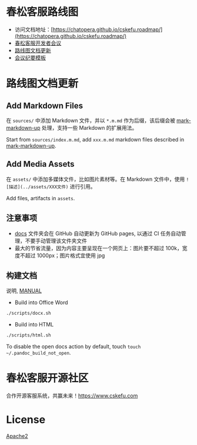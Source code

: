# 春松客服路线图

* 访问文档地址：[https://chatopera.github.io/cskefu.roadmap/](https://chatopera.github.io/cskefu.roadmap/)
* [春松客服开发者会议](https://chatopera.github.io/cskefu.roadmap/#春松客服开发者会议)
* [路线图文档更新](https://chatopera.github.io/cskefu.roadmap/#路线图文档更新)
* [会议纪要模板](https://chatopera.github.io/cskefu.roadmap/#会议纪要模板)

# 路线图文档更新

## Add Markdown Files

在 `sources/` 中添加 Markdown 文件，并以 `*.m.md` 作为后缀，该后缀会被 [mark-markdown-up](https://github.com/hailiang-wang/mark-markdown-up) 处理，支持一些 Markdown 的扩展用法。

Start from `sources/index.m.md`, add `xxx.m.md` markdown files described in [mark-markdown-up](https://github.com/hailiang-wang/mark-markdown-up).

## Add Media Assets

在 `assets/` 中添加多媒体文件，比如图片素材等。在 Markdown 文件中，使用 ```![描述](../assets/XXX文件)``` 进行引用。

Add files, artifacts in `assets`.

## 注意事项

* [docs](./docs) 文件夹会在 GitHub 自动更新为 GitHub pages, 以通过 CI 任务自动管理，不要手动管理该文件夹文件
* 最大的节省流量，因为内容主要呈现在一个网页上：图片要不超过 100k，宽度不超过 1000px；图片格式宜使用 jpg

## 构建文档

说明, [MANUAL](./MANUAL.md)

* Build into Office Word

```bash
./scripts/docx.sh
```

* Build into HTML

```bash
./scripts/html.sh
```

To disable the open docs action by default, touch `touch ~/.pandoc_build_not_open`.

# 春松客服开源社区

合作开源客服系统，共赢未来！<https://www.cskefu.com>

# License

[Apache2](./LICENSE)

